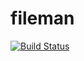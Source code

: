 # fileman

[![Build Status](https://travis-ci.org/imega-teleport/fileman.svg?branch=master)](https://travis-ci.org/imega-teleport/fileman)


